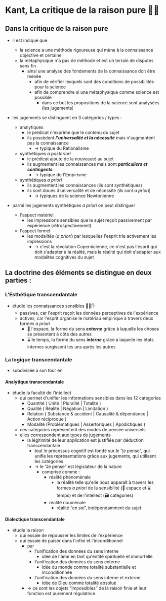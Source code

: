 # Kant, __La critique de la raison pure__ 🤨🧠

## Dans la critique de la raison pure
- il est indiqué que
  - la science a une méthode rigoureuse qui mène à la connaissance objective et certaine
  - la métaphysique n'a pas de méthode et est un terrain de disputes sans fin
    - ainsi une analyse des fondements de la connaissance doit être menée
      - afin de vérifier lesquels sont des conditions de possibilités pour la science
      - afin de comprendre si une métaphysique comme science est possible
        - dans ce but les propositions de la science sont analysées (les jugements)
- les jugements se distinguent en 3 catégories / types :
  - analytiques
    - le prédicat n'exprime que le contenu du sujet
    - ils possèdent ***l'universalité et la nécessité*** mais n'augmentent pas la connaissance
      - → typique du Rationalisme
  - synthétiques *a posteriori*
    - le prédicat ajoute de la nouveauté au sujet
    - ils augmentent les connaissances mais sont ***particuliers et contingents***
      - → typique de l'Empirisme
  - synthétiques *a priori*
    - ils augmentent les connaissances (ils sont synthétiques)
    - ils sont doués d’universalité et de nécessité (ils sont *a priori*)
      - → typiques de la science Newtonienne

- parmi les jugements synthétiques *a priori* on peut distinguer
  - l'aspect matériel
    - les impressions sensibles que le sujet reçoit passivement par expérience (rétrospectivement)
  - l'aspect formel
    - les modalités (*a priori*) par lesquelles l'esprit trie activement les impressions
      - → c'est la révolution Copernicienne, ce n'est pas l'esprit qui doit s'adapter à la réalité, mais la réalité qui doit s'adapter aux modalités cognitives du sujet

## La doctrine des éléments se distingue en deux parties :

### L'Esthétique transcendantale

- étudie les connaissances sensibles 👀👃✋
  - passives, car l'esprit reçoit les données perceptives de l'expérience
  - actives, car l'esprit organise le matériau empirique à travers deux formes *a priori*
    - 🌌 l'espace, la forme du sens ***externe*** grâce à laquelle les choses se présentent à côté des autres
    - ⌛ le temps, la forme du sens ***interne*** grâce à laquelle les états internes surgissent les uns après les autres
### La logique transcendantale
- subdivisée à son tour en
#### Analytique transcendantale
- étudie la faculté de l'intellect
  - qui permet d'unifier les informations sensibles dans les 12 catégories
    -  Quantité ( Unité | Pluralité | Totalité )
    -  Qualité  ( Réalité | Négation | Limitation )
    -  Relation ( Substance & accident | Causalité & dépendance | Action réciproque )
    -  Modalité (Problématiques | Assertoriques | Apodictiques )
  - ces catégories représentent des modes de pensée universels
  - elles correspondent aux types de jugements
    - la légitimité de leur application est justifiée par déduction transcendantale
      - tout le processus cognitif est fondé sur le “je pense”, qui unifie les représentations grâce aux jugements, qui utilisent les catégories
      - → le “Je pense” est législateur de la nature
        - comprise comme :
          - réalité phénoménale
            - la réalité telle qu'elle nous apparaît à travers les formes *a priori* de la sensibilité (🌌 espace et ⌛ temps) et de l'intellect (🗃 catégories)
          - réalité nouménale
            - réalité “en soi”, indépendamment du sujet
#### Dialectique transcendantale
- étudie la raison
  - qui essaie de repousser les limites de l'expérience
  - qui essaie de puiser dans l'infini et l'inconditionnel
    - par
      - l'unification des données du sens interne
        - idée de l'âme en tant qu'entité spirituelle et immortelle
      - l'unification des données du sens externe
        - idée du monde comme totalité substantielle et inconditionnée
      - l'unification des données du sens interne et externe
        - idée de Dieu comme totalité absolue
    - → ce sont les objets “impossibles” de la raison finie et leur fonction est purement régulatrice